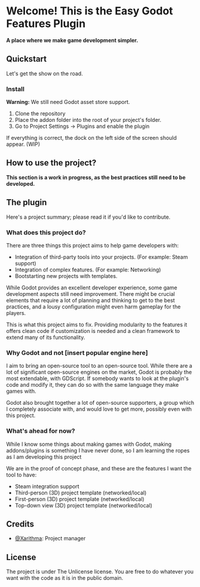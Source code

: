 # Welcome! This is the Easy Godot Features Plugin

**A place where we make game development simpler.**

## Quickstart

Let's get the show on the road.

### Install

**Warning:** We still need Godot asset store support.

1. Clone the repository
2. Place the addon folder into the root of your project's folder.
3. Go to Project Settings -> Plugins and enable the plugin

If everything is correct, the dock on the left side of the screen should appear. (WIP)

## How to use the project?

**This section is a work in progress, as the best practices still need to be developed.**

## The plugin

Here's a project summary; please read it if you'd like to contribute.

### What does this project do?

There are three things this project aims to help game developers with:

- Integration of third-party tools into your projects. (For example: Steam support)
- Integration of complex features. (For example: Networking)
- Bootstarting new projects with templates.

While Godot provides an excellent developer experience, some game development aspects
still need improvement. There might be crucial elements that require a lot of
planning and thinking to get to the best practices, and a lousy configuration might
even harm gameplay for the players.

This is what this project aims to fix. Providing modularity to the features it
offers clean code if customization is needed and a clean framework to extend
many of its functionality.

### Why Godot and not [insert popular engine here]

I aim to bring an open-source tool to an open-source tool. While there are a lot of
significant open-source engines on the market, Godot is probably the most extendable, with
GDScript. If somebody wants to look at the plugin's code and modify it, they
can do so with the same language they make games with.

Godot also brought together a lot of open-source supporters, a group which I completely
associate with, and would love to get more, possibly even with this project.

### What's ahead for now?

While I know some things about making games with Godot, making addons/plugins is
something I have never done, so I am learning the ropes as I am developing this project

We are in the proof of concept phase, and these are the features I want the tool to have:

- Steam integration support
- Third-person (3D) project template (networked/local)
- First-person (3D) project template (networked/local)
- Top-down view (3D) project template (networked/local)

## Credits

- [@Xarithma](https://github.com/Xarithma): Project manager

## License

The project is under The Unlicense license. You are free to do whatever you want with the code
as it is in the public domain.
